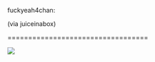<!--
id: 255349470
link: http://tumblr.atmos.org/post/255349470/fuckyeah4chan-via-juiceinabox
slug: fuckyeah4chan-via-juiceinabox
date: Mon Nov 23 2009 22:46:28 GMT-0800 (PST)
publish: 2009-11-023
tags: 
title: fuckyeah4chan:

(via juiceinabox)

-->


fuckyeah4chan:

(via juiceinabox)

==================================

![](http://25.media.tumblr.com/tumblr_ktjffnGGI61qzc6tso1_500.jpg)

